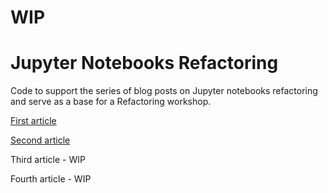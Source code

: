 # WIP
# Jupyter Notebooks Refactoring #

Code to support the series of blog posts on Jupyter notebooks refactoring and serve as a base for a Refactoring workshop.

[First article](https://itnext.io/jupyter-notebook-refactoring-series-part-1-adff1b44dfdb) 

[Second article](https://itnext.io/jupyter-notebook-refactoring-series-part-2-899e40163ead)

Third article - WIP

Fourth article - WIP
